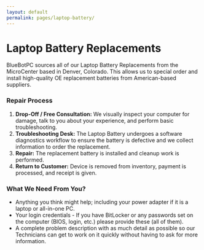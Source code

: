 ```yaml
---
layout: default
permalink: pages/laptop-battery/
---
```

# Laptop Battery Replacements

BlueBotPC sources all of our Laptop Battery Replacements from the MicroCenter based in Denver, Colorado. This allows us to special order and install high-quality OE replacement batteries from American-based suppliers.

### Repair Process

1. **Drop-Off / Free Consultation:** We visually inspect your computer for damage, talk to you about your experience, and perform basic troubleshooting.
1. **Troubleshooting Desk:** The Laptop Battery undergoes a  software diagnostics workflow to ensure the battery is defective and we collect information to order the replacement.
1. **Repair:** The replacement battery is installed and cleanup work is performed.
1. **Return to Customer:** Device is removed from inventory, payment is processed, and receipt is given.

### What We Need From You?

- Anything you think might help; including your power adapter if it is a laptop or all-in-one PC.
- Your login credentials - If you have BitLocker or any passwords set on the computer (BIOS, login, etc.) please provide these (all of them).
- A complete problem description with as much detail as possible so our Technicians can get to work on it quickly without having to ask for more information.
